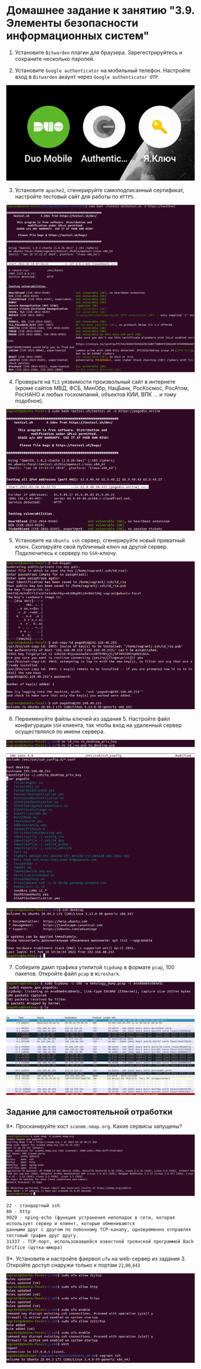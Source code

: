 # Домашнее задание к занятию "3.9. Элементы безопасности информационных систем"

1. Установите `Bitwarden` плагин для браузера. Зарегестрируйтесь и сохраните несколько паролей.

2. Установите `Google authenticator` на мобильный телефон. Настройте вход в `Bitwarden` акаунт через `Google authenticator OTP`.

![](img/2auth.jpg)

3. Установите `apache2`, сгенерируйте самоподписанный сертификат, настройте тестовый сайт для работы по `HTTPS`.

![](img/test_localhost.png)

4. Проверьте на `TLS` уязвимости произвольный сайт в интернете (кроме сайтов МВД, ФСБ, МинОбр, НацБанк, РосКосмос, РосАтом, РосНАНО и любых госкомпаний, объектов КИИ, ВПК ... и тому подобное).

![](img/testssl.png)

5. Установите на `Ubuntu ssh` сервер, сгенерируйте новый приватный ключ. Скопируйте свой публичный ключ на другой сервер. Подключитесь к серверу по `SSH`-ключу.

![](img/sshkeygen.png)

6. Переименуйте файлы ключей из задания 5. Настройте файл конфигурации `SSH` клиента, так чтобы вход на удаленный сервер осуществлялся по имени сервера.

![](img/rename_ssh_keys.png)

![](img/sshconfig.png)

![](img/ssh_connect.png)

7. Соберите дамп трафика утилитой `tcpdump` в формате `pcap`, 100 пакетов. Откройте файл `pcap` в `Wireshark`.

![](img/tcpdump_dump.png)

![](img/wireshark.png)

## Задание для самостоятельной отработки

8*. Просканируйте хост `scanme.nmap.org`. Какие сервисы запущены?

![](img/scanme.nmap.png)

```
22 - стандартный ssh
80 - http
9929 - nping-echo (функция устранения неполадок в сети, которая использует сервер и клиент, которые обмениваются   
данными друг с другом по побочному TCP-каналу, одновременно отправляя тестовый трафик друг другу.
31337 - TCP-порт, использовавшейся известной троянской программой Back Orifice (шутка-юмора)
```

9*. Установите и настройте фаервол `ufw` на web-сервер из задания 3. Откройте доступ снаружи только к портам `22`,`80`,`443`

![](img/ufw_enable.png)

